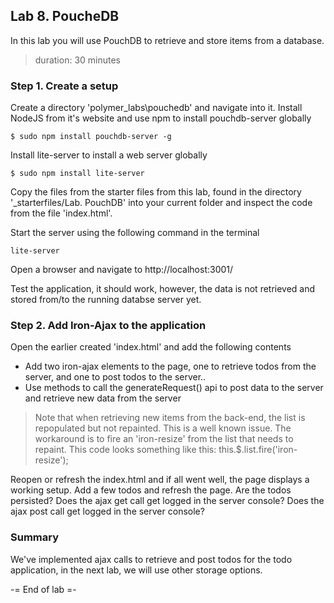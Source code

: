 ## Lab 8. PoucheDB
In this lab you will use PouchDB to retrieve and store items from a database.
> duration: 30 minutes

### Step 1. Create a setup
Create a directory 'polymer_labs\pouchedb' and navigate into it.
Install NodeJS from it's website and use npm to install pouchdb-server globally
```
$ sudo npm install pouchdb-server -g
```

Install lite-server to install a web server globally
```
$ sudo npm install lite-server
```

Copy the files from the starter files from this lab, found in the directory 
'_starterfiles/Lab. PouchDB' into your current folder and inspect the code from the file 'index.html'.

Start the  server using the following command in the terminal
```
lite-server
```

Open a browser and navigate to http://localhost:3001/

Test the application, it should work, however, the data is not retrieved and stored from/to the running 
databse server yet. 

### Step 2. Add Iron-Ajax to the application
Open the earlier created 'index.html' and add the following contents

* Add two iron-ajax elements to the page, one to retrieve todos from the server, and one to post 
todos to the server..
* Use methods to call the generateRequest() api to post data to the server and retrieve new data from the server

> Note that when retrieving new items from the back-end, the list is repopulated but not repainted. This is 
> a well known issue. The workaround is to fire an 'iron-resize' from the list that needs to repaint. This 
> code looks something like this: this.$.list.fire('iron-resize');

Reopen or refresh the index.html and if all went well, the page displays a working setup.
Add a few todos and refresh the page. Are the todos persisted? 
Does the ajax get call get logged in the server console?
Does the ajax post call get logged in the server console? 



### Summary
We've implemented ajax calls to retrieve and post todos for the todo application, 
in the next lab, we will use other storage options. 

-= End of lab =-
  